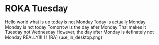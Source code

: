 # ROKA Tuesday
Hello world
what is up
today is not Monday
Today is actually Monday
Monday is not today
Tomorrow is the day after Monday
That makes it Tuesday not Wednesday
However, the day after Monday is definately not Monday
REALLY!!!!!
! [RA] (use_in_desktop.png)
